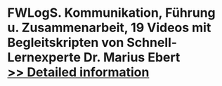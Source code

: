 # FWLogS. Kommunikation, Führung u. Zusammenarbeit, 19 Videos mit Begleitskripten von Schnell-Lernexperte Dr. Marius Ebert<br />[>> Detailed information](https://secure.shareit.com/shareit/product.html?productid=300738708&affiliateid=200057808)